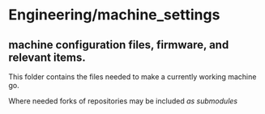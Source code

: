 # Engineering/machine_settings

## machine configuration files, firmware, and relevant items.
This folder contains the files needed to make a currently working machine go.

Where needed forks of repositories may be included *as submodules*
